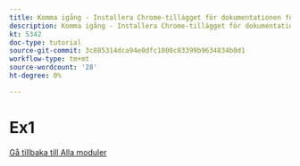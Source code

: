 ```yaml
---
title: Komma igång - Installera Chrome-tillägget för dokumentationen för Experience League
description: Komma igång - Installera Chrome-tillägget för dokumentationen för Experience League
kt: 5342
doc-type: tutorial
source-git-commit: 3c885314dca94e0dfc1000c83399b9634834b0d1
workflow-type: tm+mt
source-wordcount: '28'
ht-degree: 0%

---
```


# Ex1

[Gå tillbaka till Alla moduler](./../../overview.md)
